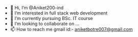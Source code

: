 - 👋 Hi, I’m @Aniket200-ind
- 👀 I’m interested in full stack web development
- 🌱 I’m currently pursuing BSc. IT course
- 💞️ I’m looking to collaborate on ...
- 📫 How to reach me gmail id:- aniketbotre007@gmail.com

<!---
Aniket200-ind/Aniket200-ind is a ✨ special ✨ repository because its `README.md` (this file) appears on your GitHub profile.
You can click the Preview link to take a look at your changes.
--->
